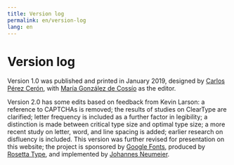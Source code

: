 ```yaml
---
title: Version log
permalink: en/version-log
lang: en
---
```


# Version log

Version 1.0 was published and printed in January 2019, designed by [Carlos Pérez Cerón](https://www.researchgate.net/profile/Carlos-Perez-Ceron), with [María González de Cossío](https://www.linkedin.com/in/maria-gonzalez-de-coss%C3%ADo-a1272b76/) as the editor.

Version 2.0 has some edits based on feedback from Kevin Larson: a reference to CAPTCHAs is removed; the results of studies on ClearType are clarified; letter frequency is included as a further factor in legibility; a distinction is made between  critical type size and optimal type size; a more recent study on letter, word, and line spacing is added; earlier research on disfluency is included. This version was further revised for presentation on this website; the project is sponsored by [Google Fonts](https://fonts.google.com/), produced by [Rosetta Type](https://rosettatype.com), and implemented by [Johannes Neumeier](https://underscoretype.com).